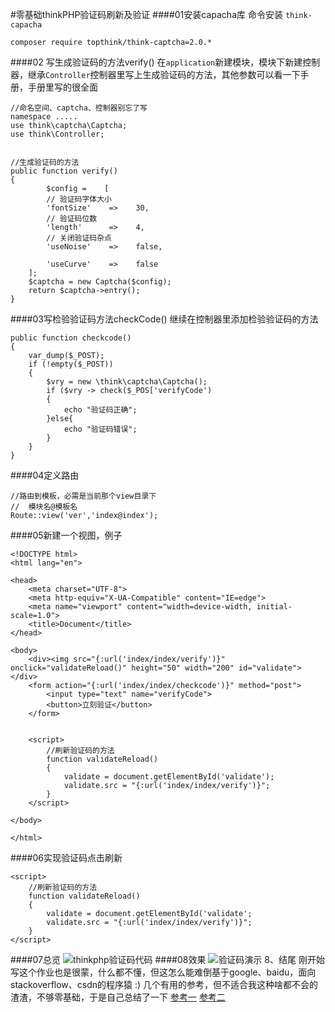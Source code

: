 #零基础thinkPHP验证码刷新及验证
####01安装capacha库
命令安装  `think-capacha`
```php{.line-numbers}
composer require topthink/think-captcha=2.0.*
```
####02 写生成验证码的方法verify()
在`application`新建模块，模块下新建控制器，继承`Controller`控制器里写上生成验证码的方法，其他参数可以看一下手册，手册里写的很全面
```php{.line-numbers}
//命名空间、captcha、控制器别忘了写
namespace .....
use think\captcha\Captcha;
use think\Controller;


//生成验证码的方法
public function verify()
{
        $config =    [
        // 验证码字体大小
        'fontSize'    =>    30,
        // 验证码位数
        'length'      =>    4,
        // 关闭验证码杂点
        'useNoise'    =>    false,

        'useCurve'    =>    false
    ];
    $captcha = new Captcha($config);
    return $captcha->entry();
}
```
####03写检验验证码方法checkCode()
继续在控制器里添加检验验证码的方法
```php{.line-numbers}
public function checkcode()
{
    var_dump($_POST);
    if (!empty($_POST)) 
    {
        $vry = new \think\captcha\Captcha();
        if ($vry -> check($_POS['verifyCode') 
        {
            echo "验证码正确";
        }else{
            echo "验证码错误";
        }
    }
}
```
####04定义路由
```php{.line-numbers}
//路由到模板，必需是当前那个view目录下
//  模块名@模板名
Route::view('ver','index@index');
```
####05新建一个视图，例子
```html{.line-numbers}
<!DOCTYPE html>
<html lang="en">

<head>
    <meta charset="UTF-8">
    <meta http-equiv="X-UA-Compatible" content="IE=edge">
    <meta name="viewport" content="width=device-width, initial-scale=1.0">
    <title>Document</title>
</head>

<body>
    <div><img src="{:url('index/index/verify')}" onclick="validateReload()" height="50" width="200" id="validate"></div>
    <form action="{:url('index/index/checkcode')}" method="post">
        <input type="text" name="verifyCode">
        <button>立刻验证</button>
    </form>


    <script>
        //刷新验证码的方法
        function validateReload() 
        {
            validate = document.getElementById('validate');
            validate.src = "{:url('index/index/verify')}";
        }
    </script>

</body>

</html>
```
####06实现验证码点击刷新
```javascript{.line-numbers}
<script>
    //刷新验证码的方法
    function validateReload() 
    {
        validate = document.getElementById('validate';
        validate.src = "{:url('index/index/verify')}";
    }
</script>
```
####07总览
![thinkphp验证码代码](https://pcsdata.baidu.com/thumbnail/6898ce8a8l8f3af76a40592de16a9ed7?fid=3819928092-16051585-537264633894670&rt=pr&sign=FDTAER-yUdy3dSFZ0SVxtzShv1zcMqd-s2Yfoni%2F%2BJOH6ZHo7oHzZw440RU%3D&expires=2h&chkv=0&chkbd=0&chkpc=&dp-logid=9171627424435371482&dp-callid=0&time=1639299600&bus_no=26&size=c1600_u1600&quality=100&vuk=-&ft=video)
####08效果
![验证码演示](https://pcsdata.baidu.com/thumbnail/2c117ad1co11a527bed354eefcd58397?fid=3819928092-16051585-356821886355883&rt=pr&sign=FDTAER-yUdy3dSFZ0SVxtzShv1zcMqd-meYc1jnNa9UgxD%2BhsC91eMtF%2BIk%3D&expires=2h&chkv=0&chkbd=0&chkpc=&dp-logid=9171627424435371482&dp-callid=0&time=1639299600&bus_no=26&size=c1600_u1600&quality=100&vuk=-&ft=video)
8、结尾
刚开始写这个作业也是很蒙，什么都不懂，但这怎么能难倒基于google、baidu，面向stackoverflow、csdn的程序猿  :)
几个有用的参考，但不适合我这种啥都不会的渣渣，不够零基础，于是自己总结了一下
[参考一](https://blog.csdn.net/qthdsy/article/details/53304742?spm=1001.2101.3001.6650.10&utm_medium=distribute.pc_relevant.none-task-blog-2%7Edefault%7EBlogCommendFromBaidu%7Edefault-10.highlightwordscore&depth_1-utm_source=distribute.pc_relevant.none-task-blog-2%7Edefault%7EBlogCommendFromBaidu%7Edefault-10.highlightwordscore)
[参考二](https://blog.csdn.net/Qlong_dd/article/details/20376395?spm=1001.2101.3001.6650.1&utm_medium=distribute.pc_relevant.none-task-blog-2%7Edefault%7ECTRLIST%7Edefault-1.no_search_link&depth_1-utm_source=distribute.pc_relevant.none-task-blog-2%7Edefault%7ECTRLIST%7Edefault-1.no_search_link)
